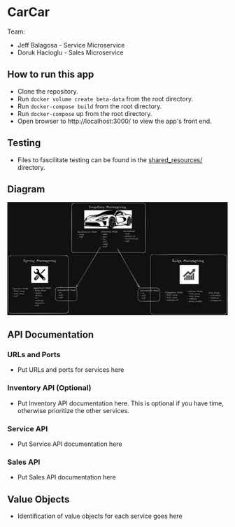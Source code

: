 # CarCar

Team:

- Jeff Balagosa - Service Microservice
- Doruk Hacioglu - Sales Microservice

## How to run this app

- Clone the repository.
- Run `docker volume create beta-data` from the root directory.
- Run `docker-compose build` from the root directory.
- Run `docker-compose` up from the root directory.
- Open browser to http://localhost:3000/ to view the app's front end.

## Testing

- Files to fascilitate testing can be found in the [shared_resources/](./shared_resources/) directory.

## Diagram

![Diagram](./shared_resources/model_diagram.png)

## API Documentation

### URLs and Ports

- Put URLs and ports for services here
  ​

### Inventory API (Optional)

- Put Inventory API documentation here. This is optional if you have time, otherwise prioritize the other services.

### Service API

- Put Service API documentation here
  ​

### Sales API

- Put Sales API documentation here

## Value Objects

- Identification of value objects for each service goes here
